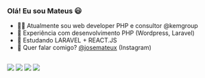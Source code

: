 ### Olá! Eu sou Mateus 😃

- 👨‍💻 Atualmente sou web developer PHP e consultor @kemgroup
- 🚀 Experiência com desenvolvimento PHP (Wordpress, Laravel)
- 🎯 Estudando LARAVEL + REACT.JS
- 📌 Quer falar comigo? <a href="https://www.instagram.com/josemateusx/">@josemateux</a> (Instagram)

##

<div>
    <a href="https://www.instagram.com/josemateusx/" target="_blank"><img src="https://img.shields.io/badge/-Instagram-%23E4405F?style=for-the-badge&logo=instagram&logoColor=white" target="_blank"></a>
    <a href="https://api.whatsapp.com/send?phone=5584998489612&text=Ol%C3%A1!%20estou%20vindo%20do%20seu%20perfil%20do%20Github" target="_blank"><img src="https://img.shields.io/badge/WhatsApp-25D366?style=for-the-badge&logo=whatsapp&logoColor=white"></a>
  <a href = "mailto:josemateusp08cs@gmail.com"><img src="https://img.shields.io/badge/-Gmail-%23333?style=for-the-badge&logo=gmail&logoColor=white" target="_blank"></a>
  <a href="https://www.linkedin.com/in/jos%C3%A9-mateus-do-nascimento-oliveira-3081a9174/" target="_blank"><img src="https://img.shields.io/badge/-LinkedIn-%230077B5?style=for-the-badge&logo=linkedin&logoColor=white" target="_blank"></a>
</div
